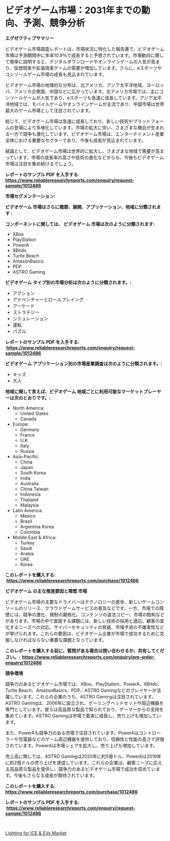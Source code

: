 <p><h1>ビデオゲーム市場：2031年までの動向、予測、競争分析</h1></p><p><strong>エグゼクティブサマリー</strong></p>
<p><p>ビデオゲーム市場調査レポートは、市場状況に特化した報告書で、ビデオゲーム市場は予測期間中に年率10.9％で成長すると予想されています。市場動向に関して簡単に説明すると、デジタルダウンロードやオンラインゲームの人気が高まり、仮想現実や拡張現実ゲームの需要が増加しています。さらに、eスポーツやコンソールゲーム市場の成長も見込まれています。</p><p>ビデオゲーム市場の地理的な分布は、北アメリカ、アジア太平洋地域、ヨーロッパ、アメリカ合衆国、中国などに広がっています。北アメリカ市場では、主にコンソールゲームが人気であり、eスポーツも急速に成長しています。アジア太平洋地域では、モバイルゲームやオンラインゲームが主流であり、中国市場は世界最大のゲーム市場として注目されています。</p><p>総じて、ビデオゲーム市場は急速に成長しており、新しい技術やプラットフォームの登場により多様化しています。市場の拡大に伴い、さまざまな機会が生まれる一方で競争も激化しています。ビデオゲーム市場は、エンターテイメント産業全体における重要なセクターであり、今後も成長が見込まれています。</p><p>結論として、ビデオゲーム市場は世界的に拡大し、さまざまな地域で需要が高まっています。市場の成長率の高さや技術の進化などからも、今後もビデオゲーム市場は注目を集め続けるでしょう。</p></p>
<p><strong>レポートのサンプル PDF を入手する: <a href="https://www.reliableresearchreports.com/enquiry/request-sample/1012486">https://www.reliableresearchreports.com/enquiry/request-sample/1012486</a></strong></p>
<p><strong>市場セグメンテーション:</strong></p>
<p><strong> ビデオゲーム 市場はさらに概要、展開、アプリケーション、地域に分類されます :</strong></p>
<p><strong>コンポーネントに関しては、 ビデオゲーム 市場は次のように分類されます: &nbsp;</strong></p>
<p><ul><li>XBox</li><li>PlayStation</li><li>PowerA</li><li>8Bitdo</li><li>Turtle Beach</li><li>AmazonBasics</li><li>PDP</li><li>ASTRO Gaming</li></ul></p>
<p><strong> ビデオゲーム タイプ別の市場分析は次のように分類されます。:</strong></p>
<p><ul><li>アクション</li><li>アドベンチャーとロールプレイング</li><li>アーケード</li><li>ストラテジー</li><li>シミュレーション</li><li>運転</li><li>パズル</li></ul></p>
<p><strong>レポートのサンプル PDF を入手する: &nbsp;<a href="https://www.reliableresearchreports.com/enquiry/request-sample/1012486">https://www.reliableresearchreports.com/enquiry/request-sample/1012486</a></strong></p>
<p><strong> ビデオゲーム アプリケーション別の市場産業調査は次のように分類されます。:</strong></p>
<p><ul><li>キッズ</li><li>大人</li></ul></p>
<p><strong>地域に関して言えば、ビデオゲーム 地域ごとに利用可能なマーケットプレーヤーは次のとおりです。:</strong></p>
<p><ul>
    <li>
        North America:
        <ul>
            <li>United States</li>
            <li>Canada</li>
        </ul>
    </li>
    <li>
        Europe:
        <ul>
            <li>Germany</li>
            <li>France</li>
            <li>U.K.</li>
            <li>Italy</li>
            <li>Russia</li>
        </ul>
    </li>
    <li>
        Asia-Pacific:
        <ul>
            <li>China</li>
            <li>Japan</li>
            <li>South Korea</li>
            <li>India</li>
            <li>Australia</li>
            <li>China Taiwan</li>
            <li>Indonesia</li>
            <li>Thailand</li>
            <li>Malaysia</li>
        </ul>
    </li>
    <li>
        Latin America:
        <ul>
            <li>Mexico</li>
            <li>Brazil</li>
            <li>Argentina Korea</li>
            <li>Colombia</li>
        </ul>
    </li>
    <li>
        Middle East & Africa:
        <ul>
            <li>Turkey</li>
            <li>Saudi</li>
            <li>Arabia</li>
            <li>UAE</li>
            <li>Korea</li>
        </ul>
    </li>
    </ul></p>
<p><strong>このレポートを購入する: &nbsp;<a href="https://www.reliableresearchreports.com/purchase/1012486">https://www.reliableresearchreports.com/purchase/1012486</a></strong></p>
<p><strong>ビデオゲーム の主な推進要因と障壁 市場</strong></p>
<p><p>ビデオゲーム市場の主要なドライバーはテクノロジーの進歩、新しいゲームコンソールのリリース、クラウドゲームサービスの普及などです。一方、市場での障壁には、競争の激化、規制の厳格化、コンテンツの違法コピー、市場の飽和などがあります。市場の中で直面する課題には、新しい技術の採用と適応、顧客の変化するニーズへの対応、サイバーセキュリティの脅威、市場予測の不確実性などが挙げられます。これらの要因は、ビデオゲーム企業が市場で成功するために克服しなければならない重要な課題となっています。</p></p>
<p><strong>このレポートを購入する前に、質問がある場合は問い合わせるか、共有してください。:&nbsp; <a href="https://www.reliableresearchreports.com/enquiry/pre-order-enquiry/1012486">https://www.reliableresearchreports.com/enquiry/pre-order-enquiry/1012486</a></strong></p>
<p><strong>競争環境</strong></p>
<p><p>競争力のあるビデオゲーム市場では、XBox、PlayStation、PowerA、8Bitdo、Turtle Beach、AmazonBasics、PDP、ASTRO Gamingなどのプレイヤーが活躍しています。これらの企業のうち、ASTRO Gamingは注目されています。ASTRO Gamingは、2006年に設立され、ゲーミングヘッドセットや周辺機器を専門としています。彼らは高品質な製品で知られており、ゲーマーからの支持を集めています。ASTRO Gamingは市場で着実に成長し、売り上げも増加しています。</p><p>また、PowerAも競争力のある市場で注目されています。PowerAはコントローラーや充電器などのゲーム周辺機器を提供しており、信頼性と性能の高さで評価されています。PowerAは市場シェアを拡大し、売り上げも増加しています。</p><p>売上高に関しては、ASTRO Gamingは2020年に約5億ドル、PowerAは2019年に約2億ドルの売り上げを達成しています。これらの企業は、顧客ニーズに応える高品質な製品を提供し、競争力のあるビデオゲーム市場で成功を収めています。今後もさらなる成長が期待されています。</p></p>
<p><strong>このレポートを購入する: &nbsp; <a href="https://www.reliableresearchreports.com/purchase/1012486">https://www.reliableresearchreports.com/purchase/1012486</a></strong></p>
<p><strong>レポートのサンプル PDF を入手する: &nbsp;<a href="https://www.reliableresearchreports.com/enquiry/request-sample/1012486">https://www.reliableresearchreports.com/enquiry/request-sample/1012486</a></strong><strong></strong></p>
<p>&nbsp;</p>
<p><p><a href="https://glittery-fuchsia-86a.notion.site/Lighting-for-ICE-EVs-Market-Size-2024-2031-Global-Industrial-Analysis-Key-Geographical-Regions--18bd4a8560124d60a5196a7a5dc5b992">Lighting for ICE & EVs Market</a></p></p>